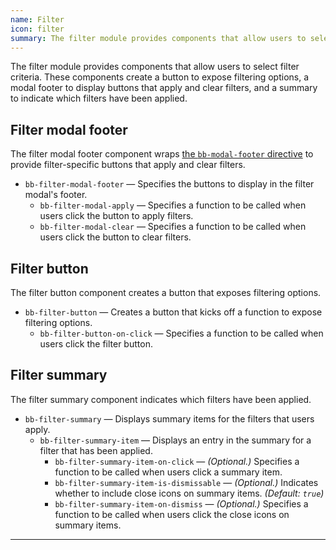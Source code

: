 ```yaml
---
name: Filter
icon: filter
summary: The filter module provides components that allow users to select filter criteria.
---
```


The filter module provides components that allow users to select filter criteria. These components create a button to expose filtering options, a modal footer to display buttons that apply and clear filters, and a summary to indicate which filters have been applied.

## Filter modal footer
The filter modal footer component wraps [the `bb-modal-footer` directive](../modal) to provide filter-specific buttons that apply and clear filters.
- `bb-filter-modal-footer` &mdash; Specifies the buttons to display in the filter modal's footer.
  - `bb-filter-modal-apply` &mdash; Specifies a function to be called when users click the button to apply filters.
  - `bb-filter-modal-clear` &mdash; Specifies a function to be called when users click the button to clear filters.

## Filter button
The filter button component creates a button that exposes filtering options.
- `bb-filter-button` &mdash; Creates a button that kicks off a function to expose filtering options.
  - `bb-filter-button-on-click` &mdash; Specifies a function to be called when users click the filter button. 

## Filter summary
The filter summary component indicates which filters have been applied.
- `bb-filter-summary` &mdash; Displays summary items for the filters that users apply.
  - `bb-filter-summary-item` &mdash; Displays an entry in the summary for a  filter that has been applied.
    - `bb-filter-summary-item-on-click` &mdash; *(Optional.)* Specifies a function to be called when users click a summary item.
    - `bb-filter-summary-item-is-dismissable` &mdash; *(Optional.)* Indicates whether to include close icons on summary items. *(Default: `true`)*
    - `bb-filter-summary-item-on-dismiss` &mdash; *(Optional.)* Specifies a function to be called when users click the close icons on summary items.

---